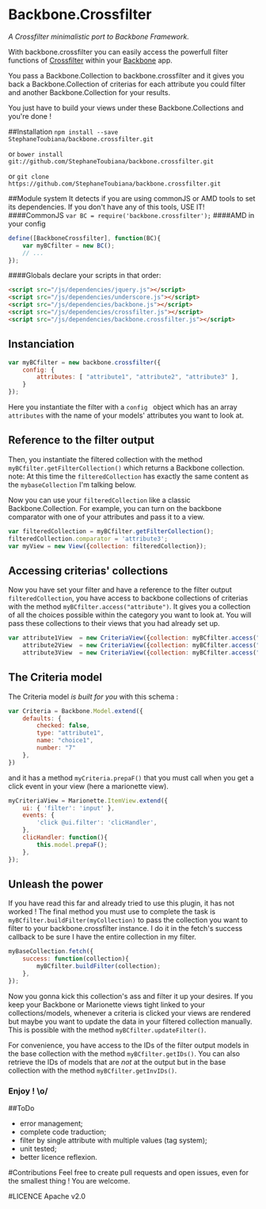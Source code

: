# Backbone.Crossfilter
_A Crossfilter minimalistic port to Backbone Framework._

With backbone.crossfilter you can easily access the powerfull filter functions of [Crossfilter](http://square.github.io/crossfilter/) within your [Backbone](http://backbonejs.org/) app.

You pass a Backbone.Collection to backbone.crossfilter and it gives you back a Backbone.Collection of criterias for each attribute you could filter and another Backbone.Collection for your results.

You just have to build your views under these Backbone.Collections and you're done !

##Installation
```npm install --save StephaneToubiana/backbone.crossfilter.git```

or
```bower install git://github.com/StephaneToubiana/backbone.crossfilter.git```

or
```git clone https://github.com/StephaneToubiana/backbone.crossfilter.git```

##Module system
It detects if you are using commonJS or AMD tools to set its dependencies.
If you don't have any of this tools, USE IT!
####CommonJS
```var BC = require('backbone.crossfilter');```
####AMD
in your config
```javascript
define([BackboneCrossfilter], function(BC){ 
	var myBCfilter = new BC();
	// ...
});
```
####Globals
declare your scripts in that order:
```HTML
<script src="/js/dependencies/jquery.js"></script>
<script src="/js/dependencies/underscore.js"></script>
<script src="/js/dependencies/backbone.js"></script>
<script src="/js/dependencies/crossfilter.js"></script>
<script src="/js/dependencies/backbone.crossfilter.js"></script>
```

## Instanciation
```javascript
var myBCfilter = new backbone.crossfilter({
	config: {
		attributes: [ "attribute1", "attribute2", "attribute3" ],
	}
});
```

Here you instantiate the filter with a ```config ``` object which has an array ```attributes``` with the name of your models' attributes you want to look at.

## Reference to the filter output
Then, you instantiate the filtered collection with the method ```myBCfilter.getFilterCollection()``` which returns a Backbone collection. 
note: At this time the ```filteredCollection``` has exactly the same content as the ```mybaseCollection```  I'm talking below.

Now you can use your ```filteredCollection``` like a classic Backbone.Collection.
For example, you can turn on the backbone comparator with one of your attributes and pass it to a view.

```javascript
var filteredCollection = myBCfilter.getFilterCollection();
filteredCollection.comparator = 'attribute3';
var myView = new View({collection: filteredCollection});
```

## Accessing criterias' collections
Now you have set your filter and have a reference to the filter output ```filteredCollection```, you have access to backbone collections of criterias with the method ```myBCfilter.access("attribute")```.
It gives you a collection of all the choices possible within the category you want to look at.
You will pass these collections to their views that you had already set up.

```javascript
var attribute1View 	= new CriteriaView({collection: myBCfilter.access("attribute1")}),
	attribute2View 	= new CriteriaView({collection: myBCfilter.access("attribute2")}),
	attribute3View 	= new CriteriaView({collection: myBCfilter.access("attribute3")});
```

## The Criteria model
The Criteria model _is built for you_ with this schema :

```javascript
var Criteria = Backbone.Model.extend({
	defaults: {
		checked: false,
		type: "attribute1",
		name: "choice1",
		number: "7"
	},
})
```
and it has a method ```myCriteria.prepaF()``` that you must call when you get a click event in your view (here a marionette view).
```javascript
myCriteriaView = Marionette.ItemView.extend({
	ui: { 'filter': 'input' },
	events: {
		'click @ui.filter': 'clicHandler',
	},
	clicHandler: function(){
		this.model.prepaF();
	},
});
```

## Unleash the power
If you have read this far and already tried to use this plugin, it has not worked !
The final method you must use to complete the task is ```myBCfilter.buildFilter(myCollection)``` to pass the collection you want to filter to your backbone.crossfilter instance. I do it in the fetch's success callback to be sure I have the entire collection in my filter.
```javascript
myBaseCollection.fetch({
	success: function(collection){
		myBCfilter.buildFilter(collection);
	},
});
```
Now you gonna kick this collection's ass and filter it up your desires.
If you keep your Backbone or Marionette views tight linked to your collections/models, whenever a criteria is clicked 
your views are rendered but maybe you want to update the data in your filtered collection manually.
This is possible with the method ```myBCfilter.updateFilter()```.

For convenience, you have access to the IDs of the filter output models in the base collection with the method ```myBCfilter.getIDs()```.
You can also retrieve the IDs of models that are _not_ at the output but in the base collection with the method ```myBCfilter.getInvIDs()```. 

### Enjoy ! \o/

##ToDo
* error management;
* complete code traduction;
* filter by single attribute with multiple values (tag system);
* unit tested;
* better licence reflexion.

#Contributions
Feel free to create pull requests and open issues, even for the smallest thing !
You are welcome.

#LICENCE
Apache v2.0
